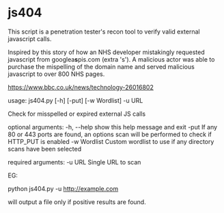 # js404

This script is a penetration tester's recon tool to verify valid external javascript calls.

Inspired by this story of how an NHS developer mistakingly requested javascript from googlea**s**pis.com (extra 's'). A malicious actor was able to purchase the mispelling of the domain name and served malicious javascript to over 800 NHS pages.

https://www.bbc.co.uk/news/technology-26016802



usage: js404.py [-h] [-put] [-w Wordlist] -u URL

Check for misspelled or expired external JS calls

optional arguments:
  -h, --help   show this help message and exit
  -put         If any 80 or 443 ports are found, an options scan will be
               performed to check if HTTP_PUT is enabled
  -w Wordlist  Custom wordlist to use if any directory scans have been
               selected

required arguments:
  -u URL       Single URL to scan
  
  
  
 EG:
 
 python js404.py -u http://example.com
 
 will output a file only if positive results are found.
